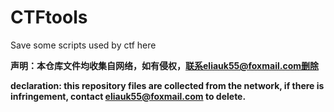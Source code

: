 # CTFtools

Save some scripts used by ctf here

**声明：本仓库文件均收集自网络，如有侵权，联系eliauk55@foxmail.com删除**

**declaration: this repository files are collected from the network, if there is infringement, contact eliauk55@foxmail.com to delete.**

